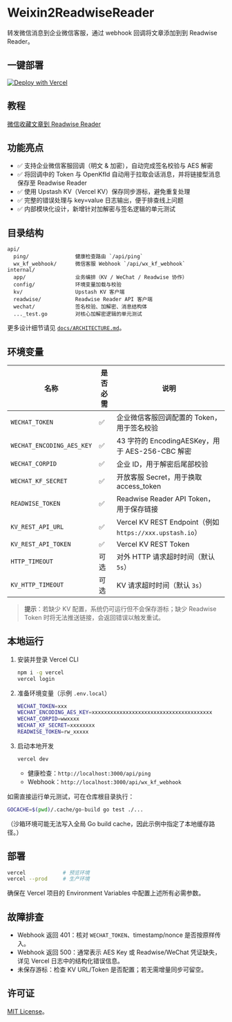 # Weixin2ReadwiseReader

转发微信消息到企业微信客服，通过 webhook 回调将文章添加到到 Readwise Reader。

## 一键部署
[![Deploy with Vercel](https://vercel.com/button)](https://vercel.com/new/clone?repository-url=https%3A%2F%2Fgithub.com%2Fjokerlin%2FWexin2ReadwiseReader&env=WECHAT_TOKEN,WECHAT_ENCODING_AES_KEY,WECHAT_CORPID,WECHAT_KF_SECRET,READWISE_TOKEN,KV_REST_API_URL,KV_REST_API_TOKEN&stores=%5B%7B%22integrationSlug%22%3A%22upstash%22%2C%22productSlug%22%3A%22upstash-kv%22%2C%22type%22%3A%22integration%22%7D%5D
)

## 教程
[微信收藏文章到 Readwise Reader](https://jokerlin.us/posts/weixin-to-readwise-reader)

## 功能亮点
- ✅ 支持企业微信客服回调（明文 & 加密），自动完成签名校验与 AES 解密
- ✅ 将回调中的 Token 与 OpenKfId 自动用于拉取会话消息，并将链接型消息保存至 Readwise Reader
- ✅ 使用 Upstash KV（Vercel KV）保存同步游标，避免重复处理
- ✅ 完整的错误处理与 key=value 日志输出，便于排查线上问题
- ✅ 内部模块化设计，新增针对加解密与签名逻辑的单元测试

## 目录结构
```
api/
  ping/               健康检查路由 `/api/ping`
  wx_kf_webhook/      微信客服 Webhook `/api/wx_kf_webhook`
internal/
  app/                业务编排（KV / WeChat / Readwise 协作）
  config/             环境变量加载与校验
  kv/                 Upstash KV 客户端
  readwise/           Readwise Reader API 客户端
  wechat/             签名校验、加解密、消息结构体
  ..._test.go         对核心加解密逻辑的单元测试
```

更多设计细节请见 [`docs/ARCHITECTURE.md`](docs/ARCHITECTURE.md)。


## 环境变量
| 名称 | 是否必需 | 说明 |
| ---- | -------- | ---- |
| `WECHAT_TOKEN` | ✅ | 企业微信客服回调配置的 Token，用于签名校验 |
| `WECHAT_ENCODING_AES_KEY` | ✅ | 43 字符的 EncodingAESKey，用于 AES-256-CBC 解密 |
| `WECHAT_CORPID` | ✅ | 企业 ID，用于解密后尾部校验 |
| `WECHAT_KF_SECRET` | ✅ | 开放客服 Secret，用于换取 access_token |
| `READWISE_TOKEN` | ✅ | Readwise Reader API Token，用于保存链接 |
| `KV_REST_API_URL` | ✅ | Vercel KV REST Endpoint（例如 `https://xxx.upstash.io`） |
| `KV_REST_API_TOKEN` | ✅ | Vercel KV REST Token |
| `HTTP_TIMEOUT` | 可选 | 对外 HTTP 请求超时时间（默认 `5s`） |
| `KV_HTTP_TIMEOUT` | 可选 | KV 请求超时时间（默认 `3s`） |

> **提示**：若缺少 KV 配置，系统仍可运行但不会保存游标；缺少 Readwise Token 时将无法推送链接，会返回错误以触发重试。

## 本地运行
1. 安装并登录 Vercel CLI
   ```bash
   npm i -g vercel
   vercel login
   ```
2. 准备环境变量（示例 `.env.local`）
   ```bash
   WECHAT_TOKEN=xxx
   WECHAT_ENCODING_AES_KEY=xxxxxxxxxxxxxxxxxxxxxxxxxxxxxxxxxxxxxxx
   WECHAT_CORPID=wwxxxx
   WECHAT_KF_SECRET=xxxxxxxx
   READWISE_TOKEN=rw_xxxxx
   ```
3. 启动本地开发
   ```bash
   vercel dev
   ```
   - 健康检查：`http://localhost:3000/api/ping`
   - Webhook：`http://localhost:3000/api/wx_kf_webhook`

如需直接运行单元测试，可在仓库根目录执行：
```bash
GOCACHE=$(pwd)/.cache/go-build go test ./...
```
（沙箱环境可能无法写入全局 Go build cache，因此示例中指定了本地缓存路径。）

## 部署
```bash
vercel            # 预览环境
vercel --prod     # 生产环境
```
确保在 Vercel 项目的 Environment Variables 中配置上述所有必需参数。

## 故障排查
- Webhook 返回 401：核对 `WECHAT_TOKEN`、timestamp/nonce 是否按原样传入。
- Webhook 返回 500：通常表示 AES Key 或 Readwise/WeChat 凭证缺失，详见 Vercel 日志中的结构化错误信息。
- 未保存游标：检查 KV URL/Token 是否配置；若无需增量同步可留空。

## 许可证
[MIT License](LICENSE)。

